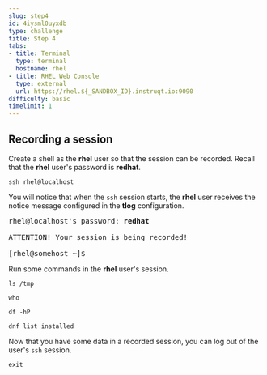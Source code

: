 ```yaml
---
slug: step4
id: 4iysml0uyxdb
type: challenge
title: Step 4
tabs:
- title: Terminal
  type: terminal
  hostname: rhel
- title: RHEL Web Console
  type: external
  url: https://rhel.${_SANDBOX_ID}.instruqt.io:9090
difficulty: basic
timelimit: 1
---
```

## Recording a session

Create a shell as the __rhel__ user so that the session can be recorded.
Recall that the __rhel__ user's password is __redhat__.

```
ssh rhel@localhost
```

You will notice that when the `ssh` session starts, the __rhel__ user receives
the notice message configured in the __tlog__ configuration.

<pre class=file>
rhel@localhost's password: <b>redhat</b>

ATTENTION! Your session is being recorded!

[rhel@somehost ~]$
</pre>

Run some commands in the __rhel__ user's session.

```
ls /tmp
```

```
who
```

```
df -hP
```

```
dnf list installed
```

Now that you have some data in a recorded session, you can log out of the
user's `ssh` session.
```
exit
```
